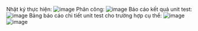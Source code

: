 Nhật ký thực hiện:
![image](https://github.com/iuh20116421/DBCL-KTPM/assets/89054978/fbd44085-2b47-4e85-8f49-672985efad3c)
Phân công:
![image](https://github.com/iuh20116421/DBCL-KTPM/assets/89054978/ebf51193-8c6f-4164-b983-e071c9bd581f)
Báo cáo kết quả unit test:
![image](https://github.com/iuh20116421/DBCL-KTPM/assets/89054978/961a06a2-147c-4c4d-b115-b87bb0811800)
Bảng báo cáo chi tiết unit test cho trường hợp cụ thể:
![image](https://github.com/iuh20116421/DBCL-KTPM/assets/89054978/9bda181e-2207-4b81-9cac-9d5253c1f84c)
![image](https://github.com/iuh20116421/DBCL-KTPM/assets/89054978/2e26a5c0-a8c0-4eb4-acc1-0f33e9c8ea6a)




